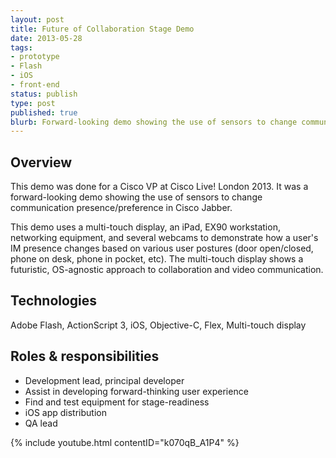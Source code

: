 ```yaml
---
layout: post
title: Future of Collaboration Stage Demo
date: 2013-05-28
tags:
- prototype
- Flash
- iOS
- front-end
status: publish
type: post
published: true
blurb: Forward-looking demo showing the use of sensors to change communication presence/preference in Cisco Jabber.
---
```

## Overview

This demo was done for a Cisco VP at Cisco Live! London 2013. It was a forward-looking demo showing the use of sensors to change communication presence/preference in Cisco Jabber.

This demo uses a multi-touch display, an iPad, EX90 workstation, networking equipment, and several webcams to demonstrate how a user's IM presence changes based on various user postures (door open/closed, phone on desk, phone in pocket, etc). The multi-touch display shows a futuristic, OS-agnostic approach to collaboration and video communication.

## Technologies

Adobe Flash, ActionScript 3, iOS, Objective-C, Flex, Multi-touch display

## Roles &amp; responsibilities

- Development lead, principal developer
- Assist in developing forward-thinking user experience
- Find and test equipment for stage-readiness
- iOS app distribution
- QA lead

{% include youtube.html contentID="k070qB_A1P4" %}
